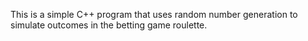 This is a simple C++ program that uses random number generation to
simulate outcomes in the betting game roulette.
